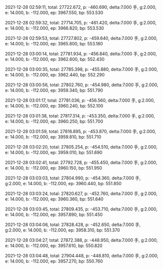 2021-12-28 02:59:11, total: 27722.672, p: -460.690, delta:7.000 手, g:2.000, e: 14.000, b: -112.000, ep: 3967.550, bp: 553.530

2021-12-28 02:59:32, total: 27714.705, p: -461.420, delta:7.000 手, g:2.000, e: 14.000, b: -112.000, ep: 3966.820, bp: 553.530

2021-12-28 02:59:53, total: 27727.802, p: -459.640, delta:7.000 手, g:2.000, e: 14.000, b: -112.000, ep: 3965.800, bp: 553.180

2021-12-28 03:00:14, total: 27781.934, p: -456.840, delta:7.000 手, g:2.000, e: 14.000, b: -112.000, ep: 3962.600, bp: 552.430

2021-12-28 03:00:35, total: 27785.398, p: -455.880, delta:7.000 手, g:2.000, e: 14.000, b: -112.000, ep: 3962.440, bp: 552.290

2021-12-28 03:00:56, total: 27802.760, p: -454.980, delta:7.000 手, g:2.000, e: 14.000, b: -112.000, ep: 3959.340, bp: 551.790

2021-12-28 03:01:17, total: 27781.036, p: -456.560, delta:7.000 手, g:2.000, e: 14.000, b: -112.000, ep: 3960.240, bp: 552.100

2021-12-28 03:01:38, total: 27817.314, p: -453.350, delta:7.000 手, g:2.000, e: 14.000, b: -112.000, ep: 3960.250, bp: 551.700

2021-12-28 03:01:59, total: 27816.895, p: -453.870, delta:7.000 手, g:2.000, e: 14.000, b: -112.000, ep: 3959.810, bp: 551.710

2021-12-28 03:02:20, total: 27805.254, p: -454.510, delta:7.000 手, g:2.000, e: 14.000, b: -112.000, ep: 3959.010, bp: 551.690

2021-12-28 03:02:41, total: 27792.728, p: -455.450, delta:7.000 手, g:2.000, e: 14.000, b: -112.000, ep: 3960.150, bp: 551.950

2021-12-28 03:03:03, total: 27804.990, p: -454.360, delta:7.000 手, g:2.000, e: 14.000, b: -112.000, ep: 3960.440, bp: 551.850

2021-12-28 03:03:24, total: 27820.627, p: -452.760, delta:7.000 手, g:2.000, e: 14.000, b: -112.000, ep: 3960.360, bp: 551.640

2021-12-28 03:03:45, total: 27809.435, p: -453.710, delta:7.000 手, g:2.000, e: 14.000, b: -112.000, ep: 3957.890, bp: 551.450

2021-12-28 03:04:06, total: 27828.428, p: -452.650, delta:7.000 手, g:2.000, e: 14.000, b: -112.000, ep: 3958.310, bp: 551.370

2021-12-28 03:04:27, total: 27872.388, p: -448.950, delta:7.000 手, g:2.000, e: 14.000, b: -112.000, ep: 3957.610, bp: 550.820

2021-12-28 03:04:48, total: 27904.448, p: -448.810, delta:7.000 手, g:2.000, e: 14.000, b: -112.000, ep: 3957.270, bp: 550.760